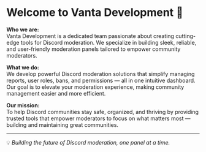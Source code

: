 # Welcome to Vanta Development 👋

**Who we are:**  
Vanta Development is a dedicated team passionate about creating cutting-edge tools for Discord moderation. We specialize in building sleek, reliable, and user-friendly moderation panels tailored to empower community moderators.

**What we do:**  
We develop powerful Discord moderation solutions that simplify managing reports, user roles, bans, and permissions — all in one intuitive dashboard. Our goal is to elevate your moderation experience, making community management easier and more efficient.

**Our mission:**  
To help Discord communities stay safe, organized, and thriving by providing trusted tools that empower moderators to focus on what matters most — building and maintaining great communities.

---

💡 *Building the future of Discord moderation, one panel at a time.*
